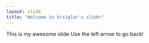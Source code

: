 ```yaml
---
layout: slide
title: "Welcome to brsiglar's slide!"
---
```

This is my awesome slide
Use the left arrow to go back!
